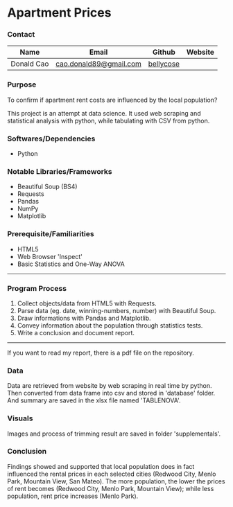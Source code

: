 # Apartment Prices

### Contact
|Name|Email|Github|Website|
|----|-----|------|-------|
Donald Cao|cao.donald89@gmail.com|[bellycose](https://github.com/bellycose "github")|
### Purpose

To confirm if apartment rent costs are influenced by the local population?

This project is an attempt at data science. It used web scraping and statistical analysis with python, while tabulating with CSV from python.

### Softwares/Dependencies
- Python

### Notable Libraries/Frameworks
- Beautiful Soup (BS4)
- Requests
- Pandas
- NumPy
- Matplotlib

### Prerequisite/Familiarities
- HTML5
- Web Browser 'Inspect'
- Basic Statistics and One-Way ANOVA
---
### Program Process
1. Collect objects/data from HTML5 with Requests.
2. Parse data (eg. date, winning-numbers, number) with Beautiful Soup.
3. Draw informations with Pandas and Matplotlib.
4. Convey information about the population through statistics tests.
5. Write a conclusion and document report.
---
If you want to read my report, there is a pdf file on the repository.

### Data
Data are retrieved from website by web scraping in real time by python. Then converted from data frame into csv and stored in 'database' folder. And summary are saved in the xlsx file named 'TABLENOVA'.
### Visuals
Images and process of trimming result are saved in folder 'supplementals'.
### Conclusion
Findings showed and supported that local population does in fact influenced the rental prices in each selected cities (Redwood City, Menlo Park, Mountain View, San Mateo).
The more population, the lower the prices of rent becomes (Redwood City, Menlo Park, Mountain View); while less population, rent price increases (Menlo Park).
